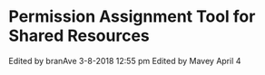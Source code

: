 # Permission Assignment Tool for Shared Resources

Edited by branAve 3-8-2018 12:55 pm
Edited by Mavey April 4